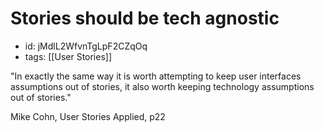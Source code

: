 # Stories should be tech agnostic
* id: jMdlL2WfvnTgLpF2CZqOq
* tags: [[User Stories]]

"In exactly the same way it is worth attempting to keep user interfaces assumptions out of stories, it also worth keeping technology assumptions out of stories."

Mike Cohn, User Stories Applied, p22